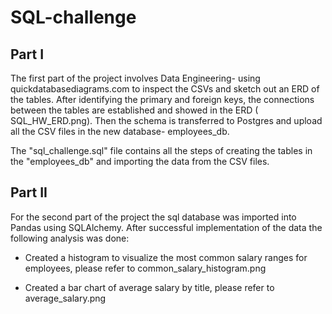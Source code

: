 # SQL-challenge


## Part I
The first part of the project involves Data Engineering- using quickdatabasediagrams.com to inspect the CSVs and sketch out an ERD of the tables. After identifying the primary and foreign keys, the connections between the tables are established and showed in the ERD (  SQL_HW_ERD.png). Then the schema is transferred to Postgres and upload all the CSV files in the new database- employees_db.

The "sql_challenge.sql" file contains all the steps of creating the tables in the "employees_db" and importing the data from the CSV files.


## Part II

For the second part of the project the sql database was imported into Pandas using SQLAlchemy.
After successful implementation of the data the following analysis was done:

 -  Created a histogram to visualize the most common salary ranges for employees, 
      please refer to common_salary_histogram.png

 -  Created a bar chart of average salary by title, 
      please refer to average_salary.png


